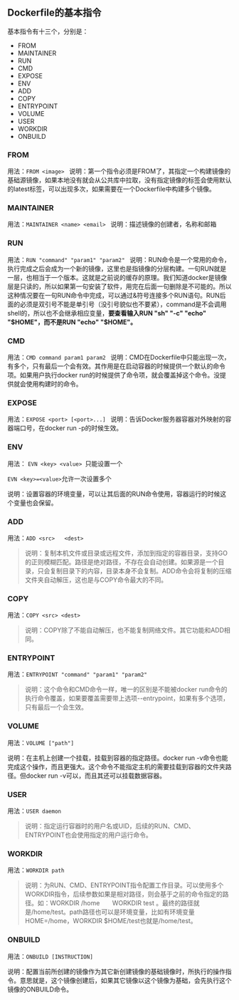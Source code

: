 ## Dockerfile的基本指令
基本指令有十三个，分别是：
* FROM
* MAINTAINER
* RUN
* CMD
* EXPOSE
* ENV
* ADD
* COPY
* ENTRYPOINT
* VOLUME
* USER
* WORKDIR
* ONBUILD

### FROM
用法：`FROM <image>`
说明：第一个指令必须是FROM了，其指定一个构建镜像的基础源镜像，如果本地没有就会从公共库中拉取，没有指定镜像的标签会使用默认的latest标签，可以出现多次，如果需要在一个Dockerfile中构建多个镜像。

### MAINTAINER
用法：`MAINTAINER <name> <email>`
说明：描述镜像的创建者，名称和邮箱

### RUN
用法：`RUN "command" "param1" "param2"`
说明：RUN命令是一个常用的命令，执行完成之后会成为一个新的镜像，这里也是指镜像的分层构建。一句RUN就是一层，也相当于一个版本。这就是之前说的缓存的原理。我们知道docker是镜像层是只读的，所以如果第一句安装了软件，用完在后面一句删除是不可能的。所以这种情况要在一句RUN命令中完成，可以通过&符号连接多个RUN语句。RUN后面的必须是双引号不能是单引号（没引号貌似也不要紧），command是不会调用shell的，所以也不会继承相应变量，**要查看输入RUN "sh" "-c" "echo" "$HOME"，而不是RUN "echo" "$HOME"。**

### CMD
用法：`CMD command param1 param2`
说明：CMD在Dockerfile中只能出现一次，有多个，只有最后一个会有效。其作用是在启动容器的时候提供一个默认的命令项。如果用户执行docker run的时候提供了命令项，就会覆盖掉这个命令。没提供就会使用构建时的命令。

### EXPOSE
用法：`EXPOSE <port> [<port>...]`
说明：告诉Docker服务器容器对外映射的容器端口号，在docker run -p的时候生效。

### ENV
用法：
`EVN <key> <value> `只能设置一个
`EVN <key>=<value>`允许一次设置多个

> 说明：设置容器的环境变量，可以让其后面的RUN命令使用，容器运行的时候这个变量也会保留。

### ADD
用法：`ADD <src>   <dest>`
>说明：复制本机文件或目录或远程文件，添加到指定的容器目录，支持GO的正则模糊匹配。路径是绝对路径，不存在会自动创建。如果源是一个目录，只会复制目录下的内容，目录本身不会复制。ADD命令会将复制的压缩文件夹自动解压，这也是与COPY命令最大的不同。

### COPY
用法：`COPY <src> <dest>`
> 说明：COPY除了不能自动解压，也不能复制网络文件。其它功能和ADD相同。

### ENTRYPOINT
用法：`ENTRYPOINT "command" "param1" "param2"`
> 说明：这个命令和CMD命令一样，唯一的区别是不能被docker run命令的执行命令覆盖，如果要覆盖需要带上选项--entrypoint，如果有多个选项，只有最后一个会生效。

### VOLUME
用法：`VOLUME ["path"]`
> 说明：在主机上创建一个挂载，挂载到容器的指定路径。docker run -v命令也能完成这个操作，而且更强大。这个命令不能指定主机的需要挂载到容器的文件夹路径。但docker run -v可以，而且其还可以挂载数据容器。

### USER
用法：`USER daemon`
> 说明：指定运行容器时的用户名或UID，后续的RUN、CMD、ENTRYPOINT也会使用指定的用户运行命令。

### WORKDIR
用法：`WORKDIR path`
> 说明：为RUN、CMD、ENTRYPOINT指令配置工作目录。可以使用多个WORKDIR指令，后续参数如果是相对路径，则会基于之前的命令指定的路径。如：WORKDIR  /home　　WORKDIR test 。最终的路径就是/home/test。path路径也可以是环境变量，比如有环境变量HOME=/home，WORKDIR $HOME/test也就是/home/test。

### ONBUILD
用法：`ONBUILD [INSTRUCTION]`
> 说明：配置当前所创建的镜像作为其它新创建镜像的基础镜像时，所执行的操作指令。意思就是，这个镜像创建后，如果其它镜像以这个镜像为基础，会先执行这个镜像的ONBUILD命令。